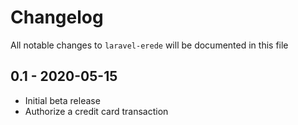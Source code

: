 # Changelog

All notable changes to `laravel-erede` will be documented in this file

## 0.1 - 2020-05-15

- Initial beta release
- Authorize a credit card transaction
